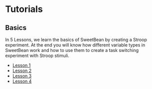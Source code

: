 # Tutorials

## Basics

In 5 Lessons, we learn the basics of SweetBean by creating a Stroop experiment. At the end you will know how different variable types in SweetBean work and how to use them to create a task switching experiment with Stroop stimuli.

- [Lesson 1](https://colab.research.google.com/drive/1gGhjZG5oteixt3huecSuTL_WuYLzsGIH?usp=sharing)
- [Lesson 2](https://colab.research.google.com/drive/10fZ6gNRFb5WusGFva5LW9ngkweVNZli8?usp=sharing)
- [Lesson 3](https://colab.research.google.com/drive/1xgTzAg7vSIEJZNIfZgMQ-WzDyx1ITg2t?usp=sharing)
- [Lesson 4](https://colab.research.google.com/drive/10bdfJLgjI2LfQ_M95ljslFTEStWjWSQD?usp=sharing)

